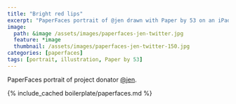 ```yaml
---
title: "Bright red lips"
excerpt: "PaperFaces portrait of @jen drawn with Paper by 53 on an iPad."
image: 
  path: &image /assets/images/paperfaces-jen-twitter.jpg 
  feature: *image
  thumbnail: /assets/images/paperfaces-jen-twitter-150.jpg
categories: [paperfaces]
tags: [portrait, illustration, Paper by 53]
---
```


PaperFaces portrait of project donator [@jen](https://twitter.com/jen).

{% include_cached boilerplate/paperfaces.md %}
